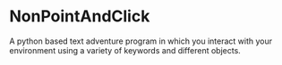 # NonPointAndClick
A python based text adventure program in which you interact with your environment using a variety of keywords and different objects.
